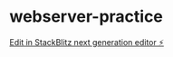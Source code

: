 # webserver-practice

[Edit in StackBlitz next generation editor ⚡️](https://stackblitz.com/~/github.com/ShawnellHarrison/webserver-practice)